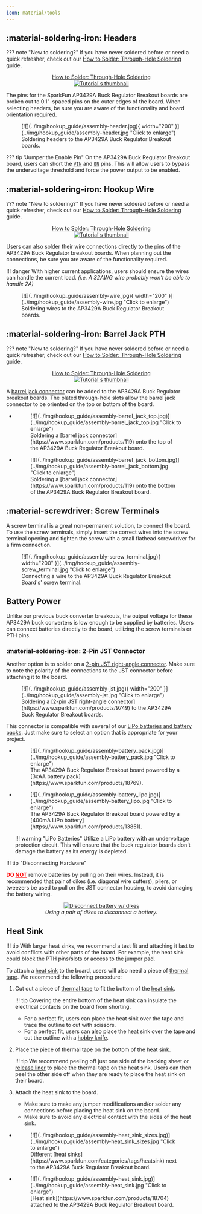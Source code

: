 ```yaml
---
icon: material/tools
---
```


## :material-soldering-iron:&nbsp;Headers

??? note "New to soldering?"
	If you have never soldered before or need a quick refresher, check out our [How to Solder: Through-Hole Soldering](https://learn.sparkfun.com/tutorials/how-to-solder-through-hole-soldering) guide.
	<p align="center">
		<a href="https://learn.sparkfun.com/tutorials/5">How to Solder: Through-Hole Soldering<br>
		<img src="https://cdn.sparkfun.com/c/264-148/assets/e/3/9/9/4/51d9fbe1ce395f7a2a000000.jpg" alt="Tutorial's thumbnail"></a>
	</p>

The pins for the SparkFun AP3429A Buck Regulator Breakout boards are broken out to 0.1"-spaced pins on the outer edges of the board. When selecting headers, be sure you are aware of the functionality and board orientation required.

<figure markdown>
[![](../img/hookup_guide/assembly-header.jpg){ width="200" }](../img/hookup_guide/assembly-header.jpg "Click to enlarge")
<figcaption markdown>
Soldering headers to the AP3429A Buck Regulator Breakout boards.
</figcaption>
</figure>

??? tip "Jumper the Enable Pin"
	On the AP3429A Buck Regulator Breakout board, users can short the [`VIN`](../hardware_overview/#power "Input Voltage") and [`EN`](../hardware_overview/#power-control "Enable Pin") pins. This will allow users to bypass the undervoltage threshold and force the power output to be enabled.


## :material-soldering-iron:&nbsp;Hookup Wire
??? note "New to soldering?"
	If you have never soldered before or need a quick refresher, check out our [How to Solder: Through-Hole Soldering](https://learn.sparkfun.com/tutorials/how-to-solder-through-hole-soldering) guide.
	<p align="center">
		<a href="https://learn.sparkfun.com/tutorials/5">How to Solder: Through-Hole Soldering<br>
		<img src="https://cdn.sparkfun.com/c/264-148/assets/e/3/9/9/4/51d9fbe1ce395f7a2a000000.jpg" alt="Tutorial's thumbnail"></a>
	</p>

Users can also solder their wire connections directly to the pins of the AP3429A Buck Regulator breakout boards. When planning out the connections, be sure you are aware of the functionality required.

!!! danger
	With higher current applications, users should ensure the wires can handle the current load. *(i.e. A 32AWG wire probably won't be able to handle 2A)*

<figure markdown>
[![](../img/hookup_guide/assembly-wire.jpg){ width="200" }](../img/hookup_guide/assembly-wire.jpg "Click to enlarge")
<figcaption markdown>
Soldering wires to the AP3429A Buck Regulator Breakout boards.
</figcaption>
</figure>


## :material-soldering-iron:&nbsp;Barrel Jack PTH
??? note "New to soldering?"
	If you have never soldered before or need a quick refresher, check out our [How to Solder: Through-Hole Soldering](https://learn.sparkfun.com/tutorials/how-to-solder-through-hole-soldering) guide.
	<p align="center">
		<a href="https://learn.sparkfun.com/tutorials/5">How to Solder: Through-Hole Soldering<br>
		<img src="https://cdn.sparkfun.com/c/264-148/assets/e/3/9/9/4/51d9fbe1ce395f7a2a000000.jpg" alt="Tutorial's thumbnail"></a>
	</p>

A [barrel jack connector](https://www.sparkfun.com/products/119) can be added to the AP3429A Buck Regulator breakout boards. The plated through-hole slots allow the barrel jack connector to be oriented on the top or bottom of the board.


<div class="grid cards" markdown>

-   <figure markdown>
	[![](../img/hookup_guide/assembly-barrel_jack_top.jpg)](../img/hookup_guide/assembly-barrel_jack_top.jpg "Click to enlarge")
	<figcaption markdown>
	Soldering a [barrel jack connector](https://www.sparkfun.com/products/119) onto the top of the AP3429A Buck Regulator Breakout board.
	</figcaption>
	</figure>

-   <figure markdown>
	[![](../img/hookup_guide/assembly-barrel_jack_bottom.jpg)](../img/hookup_guide/assembly-barrel_jack_bottom.jpg "Click to enlarge")
	<figcaption markdown>
	Soldering a [barrel jack connector](https://www.sparkfun.com/products/119) onto the bottom of the AP3429A Buck Regulator Breakout board.
	</figcaption>
	</figure>

</div>


## :material-screwdriver:&nbsp;Screw Terminals
A screw terminal is a great non-permanent solution, to connect the board. To use the screw terminals, simply insert the correct wires into the screw terminal opening and tighten the screw with a small flathead screwdriver for a firm connection.

<figure markdown>
[![](../img/hookup_guide/assembly-screw_terminal.jpg){ width="200" }](../img/hookup_guide/assembly-screw_terminal.jpg "Click to enlarge")
<figcaption markdown>Connecting a wire to the AP3429A Buck Regulator Breakout Board's' screw terminal.</figcaption>
</figure>


## Battery Power
Unlike our previous buck converter breakouts, the output voltage for these AP3429A buck converters is low enough to be supplied by batteries. Users can connect batteries directly to the board, utilizing the screw terminals or PTH pins.

### :material-soldering-iron:&nbsp;2-Pin JST Connector
Another option is to solder on a [2-pin JST right-angle connector](https://www.sparkfun.com/products/9749). Make sure to note the polarity of the connections to the JST connector before attaching it to the board.

<figure markdown>
[![](../img/hookup_guide/assembly-jst.jpg){ width="200" }](../img/hookup_guide/assembly-jst.jpg "Click to enlarge")
<figcaption markdown>
Soldering a [2-pin JST right-angle connector](https://www.sparkfun.com/products/9749) to the AP3429A Buck Regulator Breakout boards.
</figcaption>
</figure>


This connector is compatible with several of our [LiPo batteries and battery packs](https://www.sparkfun.com/categories/54). Just make sure to select an option that is appropriate for your project.


<div class="grid cards" markdown>

-   <figure markdown>
	[![](../img/hookup_guide/assembly-battery_pack.jpg)](../img/hookup_guide/assembly-battery_pack.jpg "Click to enlarge")
	<figcaption markdown>
	The AP3429A Buck Regulator Breakout board powered by a [3xAA battery pack](https://www.sparkfun.com/products/18769).
	</figcaption>
	</figure>

-   <figure markdown>
	[![](../img/hookup_guide/assembly-battery_lipo.jpg)](../img/hookup_guide/assembly-battery_lipo.jpg "Click to enlarge")
	<figcaption markdown>
	The AP3429A Buck Regulator Breakout board powered by a [400mA LiPo battery](https://www.sparkfun.com/products/13851).
	</figcaption>
	</figure>

	!!! warning "LiPo Batteries"
		Utilize a LiPo battery with an undervoltage protection circuit. This will ensure that the buck regulator boards don't damage the battery as its energy is depleted.

</div>


!!! tip "Disconnecting Hardware"
    <p><b><span style="color:red">DO <u>NOT</u></span></b> remove batteries by pulling on their wires. Instead, it is recommended that pair of dikes (i.e. diagonal wire cutters), pliers, or tweezers be used to pull on the JST connector housing, to avoid damaging the battery wiring.</p>
    <p><center>
        <a href="https://docs.sparkfun.com/SparkFun_Thing_Plus_ESP32_WROOM_C/img/hookup_guide/assembly_batt_removal.jpg"><img alt="Disconnect battery w/ dikes" title="Click to enlarge" src="https://docs.sparkfun.com/SparkFun_Thing_Plus_ESP32_WROOM_C/img/hookup_guide/assembly_batt_removal.jpg" width="200"></a>
        <br>
        <i>Using a pair of dikes to disconnect a battery.</i>
    </center></p>


## Heat Sink
!!! tip
    With larger heat sinks, we recommend a test fit and attaching it last to avoid conflicts with other parts of the board. For example, the heat sink could block the PTH pins/slots or access to the jumper pad.

To attach a [heat sink](https://www.sparkfun.com/products/18704) to the board, users will also need a piece of [thermal tape](https://www.sparkfun.com/products/17054). We recommend the following procedure:

1. Cut out a piece of [thermal tape](https://www.sparkfun.com/products/17054) to fit the bottom of the [heat sink](https://www.sparkfun.com/products/18704).
	
	!!! tip
		Covering the entire bottom of the heat sink can insulate the electrical contacts on the board from shorting.

    * For a perfect fit, users can place the heat sink over the tape and trace the outline to cut with scissors.
    * For a perfect fit, users can also place the heat sink over the tape and cut the outline with a [hobby knife](https://www.sparkfun.com/products/9200).

2. Place the piece of thermal tape on the bottom of the heat sink.

	!!! tip
		We recommend peeling off just one side of the backing sheet or [release liner](https://en.wikipedia.org/wiki/Release_liner) to place the thermal tape on the heat sink. Users can then peel the other side off when they are ready to place the heat sink on their board.
	
3. Attach the heat sink to the board.
    * Make sure to make any jumper modifications and/or solder any connections before placing the heat sink on the board.
    * Make sure to avoid any electrical contact with the sides of the heat sink.


<div class="grid cards" markdown>

-   <figure markdown>
	[![](../img/hookup_guide/assembly-heat_sink_sizes.jpg)](../img/hookup_guide/assembly-heat_sink_sizes.jpg "Click to enlarge")
	<figcaption markdown>
	Different [heat sinks](https://www.sparkfun.com/categories/tags/heatsink) next to the AP3429A Buck Regulator Breakout board.
	</figcaption>
	</figure>

-   <figure markdown>
	[![](../img/hookup_guide/assembly-heat_sink.jpg)](../img/hookup_guide/assembly-heat_sink.jpg "Click to enlarge")
	<figcaption markdown>
	[Heat sink](https://www.sparkfun.com/products/18704) attached to the AP3429A Buck Regulator Breakout board.
	</figcaption>
	</figure>

</div>
